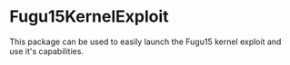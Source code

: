 # Fugu15KernelExploit

This package can be used to easily launch the Fugu15 kernel exploit and use it's capabilities.
